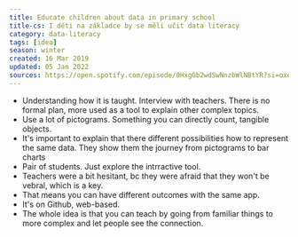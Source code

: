 ```yaml
---
title: Educate children about data in primary school
title-cs: I děti na základce by se měli učit data literacy
category: data-literacy
tags: [idea]
season: winter
created: 16 Mar 2019
updated: 05 Jan 2022
sources: https://open.spotify.com/episode/0HxgGb2wdSwNnzbWlNBtYR?si=oxesr4eRRBuaNcIDOrlEBQ
---
```


* Understanding how it is taught. Interview with teachers. There is no formal plan, more used as a tool to explain other complex topics.
* Use a lot of pictograms. Something you can directly count, tangible objects.
* It's important to explain that there different possibilities how to represent the same data. They show them the journey from pictograms to bar charts 
* Pair of students. Just explore the intrractive tool.
* Teachers were a bit hesitant, bc they were afraid that they won't be vebral, which is a key.
* That means you can have different outcomes with the same app.
* It's on Github, web-based.
* The whole idea is that you can teach by going from familiar things to more complex and let people see the connection.